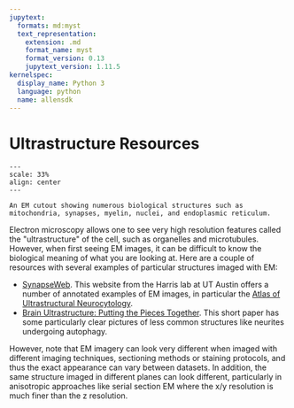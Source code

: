 ```yaml
---
jupytext:
  formats: md:myst
  text_representation:
    extension: .md
    format_name: myst
    format_version: 0.13
    jupytext_version: 1.11.5
kernelspec:
  display_name: Python 3
  language: python
  name: allensdk
---
```


# Ultrastructure Resources

```{figure} img/ultrastructure.png
---
scale: 33%
align: center
---

An EM cutout showing numerous biological structures such as mitochondria, synapses, myelin, nuclei, and endoplasmic reticulum.
```

Electron microscopy allows one to see very high resolution features called the "ultrastructure" of the cell, such as organelles and microtubules.
However, when first seeing EM images, it can be difficult to know the biological meaning of what you are looking at.
Here are a couple of resources with several examples of particular structures imaged with EM:
* [SynapseWeb](https://synapseweb.clm.utexas.edu/tutorials). This website from the Harris lab at UT Austin offers a number of annotated examples of EM images, in particular the [Atlas of Ultrastructural Neurocytology](https://synapseweb.clm.utexas.edu/atlas).
* [Brain Ultrastructure: Putting the Pieces Together](https://www.brainfacts.org/brain-anatomy-and-function/anatomy/2012/brain-ultrastructure-putting-the-pieces-together). This short paper has some particularly clear pictures of less common structures like neurites undergoing autophagy.

However, note that EM imagery can look very different when imaged with different imaging techniques, sectioning methods or staining protocols, and thus the exact appearance can vary between datasets.
In addition, the same structure imaged in different planes can look different, particularly in anisotropic approaches like serial section EM where the x/y resolution is much finer than the z resolution.
